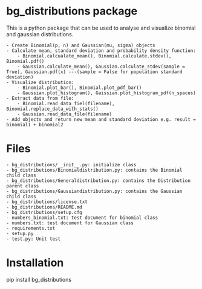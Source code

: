 # bg_distributions package

This is a python package that can be used to analyse and visualize binomial and gaussian distributions. 

    - Create Binomial(p, n) and Gaussian(mu, sigma) objects
    - Calculate mean, standard deviation and probability density function: 
        - Binomial.calcualate_mean(), Binomial.calculate.stdev(), Binomial.pdf()
        - Gaussian.calculate_mean(), Gaussian.calculate_stdev(sample = True), Gaussian.pdf(x) ---(sample = False for population standard deviation)
    - Visualize distribution:
        - Binomial.plot_bar(), Binomial.plot_pdf_bar()
        - Gaussian.plot_histogram(), Gaissian.plot_histogram_pdf(n_spaces)
    - Extract data from file:
        - Binomial.read_data_fiel(filename), Binomial.replace_data_with_stats()
        - Gaussian.read_data_file(filename)
    - Add objects and return new mean and standard deviation e.g. result = binomial1 + binomial2

# Files
    - bg_distributions/__init__.py: initialize class
    - bg_distributions/Binomialdistribution.py: contains the Binomial child class
    - bg_distributions/Generaldistribution.py: contains the Distribution parent class
    - bg_distributions/Gaussiandistribution.py: contains the Gaussian child class
    - bg_distributions/license.txt
    - bg_distributions/README.md
    - bg_distributions/setup.cfg
    - numbers_binomial.txt: test document for binomial class
    - numbers.txt: test document for Gaussian class
    - requirements.txt
    - setup.py
    - test.py: Unit test

# Installation

pip install bg_distributions
